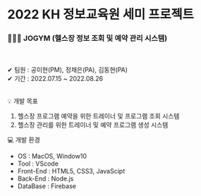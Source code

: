 # 2022 KH 정보교육원 세미 프로젝트
### 🤸🏻‍♀️ JOGYM (헬스장 정보 조회 및 예약 관리 시스템)
<br />
<br />
✔ 팀원 : 공이현(PM), 정채은(PA), 김동현(PA)
<br />
✔ 기간 : 2022.07.15 ~ 2022.08.26
<br />
<br />

💡 개발 목표
  1. 헬스장 프로그램 예약을 위한 트레이너 및 프로그램 조회 시스템
  2. 헬스장 관리를 위한 트레이너 및 예약 프로그램 생성 시스템

💻 개발 환경
  * OS : MacOS, Window10
  * Tool : VScode
  * Front-End : HTML5, CSS3, JavaScipt
  * Back-End : Node.js
  * DataBase : Firebase
